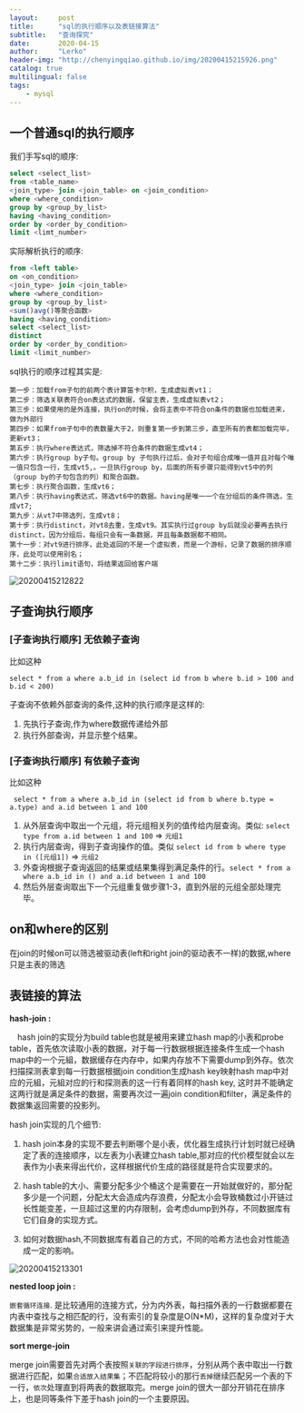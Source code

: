 ```yaml
---
layout:     post
title:      "sql的执行顺序以及表链接算法"
subtitle:   "查询探究"
date:       2020-04-15
author:     "Lerko"
header-img: "http://chenyingqiao.github.io/img/20200415215926.png"
catalog: true
multilingual: false
tags:
    - mysql
---
```


## 一个普通sql的执行顺序

我们手写sql的顺序:

```sql
select <select_list>
from <table_name>
<join_type> join <join_table> on <join_condition>
where <where_condition>
group by <group_by_list>
having <having_condition>
order by <order_by_condition>
limit <limt_number>
```

实际解析执行的顺序:

```sql
from <left table>
on <on_condition>
<join_type> join <join_table>
where <where_condition>
group by <group_by_list>
<sum()avg()等聚合函数>
having <having_condition>
select <select_list>
distinct
order by <order_by_condition>
limit <limit_number>
```

sql执行的顺序过程其实是:

```
第一步：加载from子句的前两个表计算笛卡尔积，生成虚拟表vt1；
第二步：筛选关联表符合on表达式的数据，保留主表，生成虚拟表vt2；
第三步：如果使用的是外连接，执行on的时候，会将主表中不符合on条件的数据也加载进来，做为外部行
第四步：如果from子句中的表数量大于2，则重复第一步到第三步，直至所有的表都加载完毕，更新vt3；
第五步：执行where表达式，筛选掉不符合条件的数据生成vt4；
第六步：执行group by子句。group by 子句执行过后，会对子句组合成唯一值并且对每个唯一值只包含一行，生成vt5,。一旦执行group by，后面的所有步骤只能得到vt5中的列（group by的子句包含的列）和聚合函数。
第七步：执行聚合函数，生成vt6；
第八步：执行having表达式，筛选vt6中的数据。having是唯一一个在分组后的条件筛选，生成vt7;
第九步：从vt7中筛选列，生成vt8；
第十步：执行distinct，对vt8去重，生成vt9。其实执行过group by后就没必要再去执行distinct，因为分组后，每组只会有一条数据，并且每条数据都不相同。
第十一步：对vt9进行排序，此处返回的不是一个虚拟表，而是一个游标，记录了数据的排序顺序，此处可以使用别名；
第十二步：执行limit语句，将结果返回给客户端
```

![20200415212822](http://chenyingqiao.github.io/img/20200415212822.png)

## 子查询执行顺序

### [子查询执行顺序] 无依赖子查询

比如这种 

```
select * from a where a.b_id in (select id from b where b.id > 100 and b.id < 200)
```

子查询不依赖外部查询的条件,这种的执行顺序是这样的:

1. 先执行子查询,作为where数据传递给外部
2. 执行外部查询，并显示整个结果。

### [子查询执行顺序] 有依赖子查询

比如这种 

```
 select * from a where a.b_id in (select id from b where b.type = a.type) and a.id between 1 and 100
```

1. 从外层查询中取出一个元组，将元组相关列的值传给内层查询。类似: `select type from a.id between 1 and 100` => `元组1`
2. 执行内层查询，得到子查询操作的值。类似 `select id from b where type in ([元组1])` => `元组2`
3. 外查询根据子查询返回的结果或结果集得到满足条件的行。`select * from a where a.b_id in () and a.id between 1 and 100`
4. 然后外层查询取出下一个元组重复做步骤1-3，直到外层的元组全部处理完毕。 


## on和where的区别

在join的时候on可以筛选被驱动表(left和right join的驱动表不一样)的数据,where只是主表的筛选

## 表链接的算法

**hash-join :**

　hash join的实现分为build table也就是被用来建立hash map的小表和probe table，首先依次读取小表的数据，对于每一行数据根据连接条件生成一个hash map中的一个元組，数据缓存在内存中，如果内存放不下需要dump到外存。依次扫描探测表拿到每一行数据根据join condition生成hash key映射hash map中对应的元組，元組对应的行和探测表的这一行有着同样的hash key, 这时并不能确定这两行就是满足条件的数据，需要再次过一遍join condition和filter，满足条件的数据集返回需要的投影列。

hash join实现的几个细节:

1. hash join本身的实现不要去判断哪个是小表，优化器生成执行计划时就已经确定了表的连接顺序，以左表为小表建立hash table,那对应的代价模型就会以左表作为小表来得出代价，这样根据代价生成的路径就是符合实现要求的。

2. hash table的大小、需要分配多少个桶这个是需要在一开始就做好的，那分配多少是一个问题，分配太大会造成内存浪费，分配太小会导致桶数过小开链过长性能变差，一旦超过这里的内存限制，会考虑dump到外存，不同数据库有它们自身的实现方式。

3. 如何对数据hash,不同数据库有着自己的方式，不同的哈希方法也会对性能造成一定的影响。

![20200415213301](http://chenyingqiao.github.io/img/20200415213301.png)

**nested loop join :**

`嵌套循环连接`.
是比较通用的连接方式，分为内外表，每扫描外表的一行数据都要在内表中查找与之相匹配的行，没有索引的复杂度是O(N*M)，这样的复杂度对于大数据集是非常劣势的，一般来讲会通过索引来提升性能。　


**sort merge-join**

merge join需要首先对两个表按照`关联的字段进行排序`，分别从两个表中取出一行数据进行匹配，如果`合适放入结果集`；不匹配将较小的那行`丢掉`继续匹配另一个表的下一行，`依次`处理直到将两表的数据取完。merge join的很大一部分开销花在排序上，也是同等条件下差于hash join的一个主要原因。

